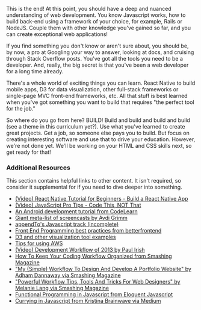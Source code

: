 This is the end! At this point, you should have a deep and nuanced understanding of web development. You know Javascript works, how to build back-end using a framework of your choice, for example, Rails or NodeJS. Couple them with other knowledge you've gained so far, and you can create exceptional web applications!

If you find something you don't know or aren't sure about, you should be, by now, a pro at Googling your way to answer, looking at docs, and cruising through Stack Overflow posts. You've got all the tools you need to be a developer. And, really, the big secret is that you've been a web developer for a long time already.

There's a whole world of exciting things you can learn. React Native to build mobile apps, D3 for data visualization, other full-stack frameworks or single-page MVC front-end frameworks, etc. All that stuff is best learned when you've got something you want to build that requires "the perfect tool for the job."

So where do you go from here? BUILD! Build and build and build and build (see a theme in this curriculum yet?). Use what you've learned to create great projects. Get a job, so someone else pays you to build. But focus on creating interesting software and use that to drive your education. However, we're not done yet. We'll be working on your HTML and CSS skills next, so get ready for that!

### Additional Resources

This section contains helpful links to other content. It isn't required, so consider it supplemental for if you need to dive deeper into something.

- [(Video) React Native Tutorial for Beginners - Build a React Native App](https://youtu.be/0-S5a0eXPoc)
- [(Video) JavaScript Pro Tips - Code This, NOT That](https://youtu.be/Mus_vwhTCq0)
- [An Android development tutorial from CodeLearn](http://www.codelearn.org/android-tutorial)
- [Giant meta-list of screencasts by Avdi Grimm](https://www.rubytapas.com/2016/06/30/new-list-programming-screencast-series/)
- [appendTo's Javascript track (incomplete)](http://learn.appendto.com/lesson/javascript-101)
- [Front End Programming best practices from betterfrontend](http://betterfrontend.com/)
- [D3 and other visualization tool examples](http://tributary.io)
- [Tips for using AWS](http://wblinks.com/notes/aws-tips-i-wish-id-known-before-i-started/)
- [(Video) Development Workflow of 2013 by Paul Irish](http://www.youtube.com/watch?v=f7AU2Ozu8eo)
- [How To Keep Your Coding Workflow Organized from Smashing Magazine](http://coding.smashingmagazine.com/2011/01/19/cleaning-up-the-mess-how-to-keep-your-coding-workflow-organized/)
- ["My (Simple) Workflow To Design And Develop A Portfolio Website" by Adham Dannaway via Smashing Magazine](http://www.smashingmagazine.com/2013/06/25/workflow-design-develop-modern-portfolio-website/)
- ["Powerful Workflow Tips, Tools And Tricks For Web Designers" by Melanie Lang via Smashing Magazine](http://www.smashingmagazine.com/2013/10/02/powerful-workflow-tips-tools-and-tricks-for-web-designers/)
- [Functional Programming in Javascript from Eloquent Javascript](http://eloquentjavascript.net/chapter6.html)
- [Currying in Javascript from Kristina Brainwave via Medium](https://medium.com/p/ce6da2d324fe)
